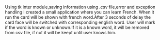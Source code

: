 Using tk inter module,saving information using .csv file,error and exception handling I created a small application where you can learn French. 
When it run the card will be shown with french word.After 3 seconds of delay the card face will be switched with corresponding english word. 
User will mark if the word is known or unknown.If it is a known word, it will be removed from csv file, if not it will be keept until user knows him. 

